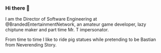 ### Hi there 👋

I am the Director of Software Engineering at @BrandedEntertainmentNetwork, an amateur game developer, lazy chiptune maker and part time Mr. T impersonator.

From time to time I like to ride pig statues while pretending to be Bastian from Neverending Story.


<!--
**voidberg/voidberg** is a ✨ _special_ ✨ repository because its `README.md` (this file) appears on your GitHub profile.

Here are some ideas to get you started:

- 🔭 I’m currently working on ...
- 🌱 I’m currently learning ...
- 👯 I’m looking to collaborate on ...
- 🤔 I’m looking for help with ...
- 💬 Ask me about ...
- 📫 How to reach me: ...
- 😄 Pronouns: ...
- ⚡ Fun fact: ...
-->

